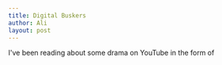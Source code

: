 ```yaml
---
title: Digital Buskers
author: Ali
layout: post
---
```


I've been reading about some drama on YouTube in the form of 